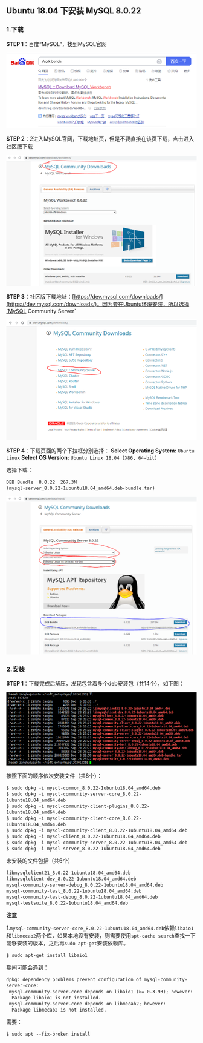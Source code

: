 ## Ubuntu 18.04 下安装 MySQL 8.0.22

### 1.下载

**STEP 1**：百度“MySQL”，找到MySQL官网

![](/assets/lin052_02.PNG)

**STEP 2**：2进入MySQL官网，下载地址页，但是不要直接在该页下载，点击进入社区版下载

![](/assets/lin052_03.PNG)

**STEP 3**：社区版下载地址：[https://dev.mysql.com/downloads/](https://dev.mysql.com/downloads/)。因为要在Ubuntu环境安装，所以选择`MySQL Community Server`

![](/assets/lin052_01.PNG)

**STEP 4**：下载页面的两个下拉框分别选择：
**Select Operating System:** `Ubuntu Linux`
**Select OS Version:** `Ubuntu Linux 18.04 (X86, 64-bit)`

选择下载：
```
DEB Bundle	8.0.22	267.3M	
(mysql-server_8.0.22-1ubuntu18.04_amd64.deb-bundle.tar)
```

![](/assets/lin052_04.PNG)

### 2.安装

**STEP 1**：下载完成后解压，发现包含着多个deb安装包（共14个），如下图：

![](/assets/lin052_05.PNG)

按照下面的顺序依次安装文件（共8个）：

```shell
$ sudo dpkg -i mysql-common_8.0.22-1ubuntu18.04_amd64.deb
$ sudo dpkg -i mysql-community-server-core_8.0.22-1ubuntu18.04_amd64.deb
$ sudo dpkg -i mysql-community-client-plugins_8.0.22-1ubuntu18.04_amd64.deb
$ sudo dpkg -i mysql-community-client-core_8.0.22-1ubuntu18.04_amd64.deb
$ sudo dpkg -i mysql-community-client_8.0.22-1ubuntu18.04_amd64.deb
$ sudo dpkg -i mysql-client_8.0.22-1ubuntu18.04_amd64.deb
$ sudo dpkg -i mysql-community-server_8.0.22-1ubuntu18.04_amd64.deb
$ sudo dpkg -i mysql-server_8.0.22-1ubuntu18.04_amd64.deb
```

未安装的文件包括（共6个）

```shell
libmysqlclient21_8.0.22-1ubuntu18.04_amd64.deb
libmysqlclient-dev_8.0.22-1ubuntu18.04_amd64.deb
mysql-community-server-debug_8.0.22-1ubuntu18.04_amd64.deb
mysql-community-test_8.0.22-1ubuntu18.04_amd64.deb
mysql-community-test-debug_8.0.22-1ubuntu18.04_amd64.deb
mysql-testsuite_8.0.22-1ubuntu18.04_amd64.deb
```

**注意**

1.`mysql-community-server-core_8.0.22-1ubuntu18.04_amd64.deb`依赖`libaio1`和`libmecab2`两个库，如果本地没有安装，则需要使用`spt-cache search`查找一下能够安装的版本，之后再`sudo apt-get`安装依赖库。

```
$ sudo apt-get install libaio1
```

期间可能会遇到：

```
dpkg: dependency problems prevent configuration of mysql-community-server-core:
 mysql-community-server-core depends on libaio1 (>= 0.3.93); however:
  Package libaio1 is not installed.
 mysql-community-server-core depends on libmecab2; however:
  Package libmecab2 is not installed.
```

需要：

```shell
$ sudo apt --fix-broken install
```




